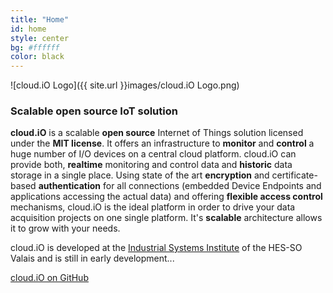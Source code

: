 ```yaml
---
title: "Home"
id: home
style: center
bg: #ffffff
color: black
---
```


![cloud.iO Logo]({{ site.url }}images/cloud.iO Logo.png)

### Scalable open source IoT solution

**cloud.iO** is a scalable **open source** Internet of Things solution licensed under the **MIT license**. It offers an infrastructure to **monitor** and **control** a huge number of I/O devices on a central cloud platform. cloud.iO can provide both, **realtime** monitoring and control data and **historic** data storage in a single place. Using state of the art **encryption** and certificate-based **authentication** for all connections (embedded Device Endpoints and applications accessing the actual data) and offering **flexible access control** mechanisms, cloud.iO is the ideal platform in order to drive your data acquisition projects on one single platform. It's **scalable** architecture allows it to grow with your needs.

cloud.iO is developed at the [Industrial Systems Institute](http://www.hevs.ch/isi) of the HES-SO Valais and is still in early development...

<span id="forkongithub">
  <a href="{{ site.source_link }}">
    cloud.iO on GitHub
  </a>
</span>
